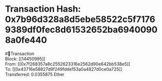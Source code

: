 
Transaction Hash: 0x7b96d328a8d5ebe58522c5f71769389df0fec8d61532652ba69400908a0fe440
====================================================================================
  
#💸Transaction  
Block: [[14450995]]  
From: [[0x7f268357a8c2552623316e2562d90e642bb538e5]]  
To: [[0x43716e58827d9f249fdde153a0a4827d0ce0a725]]  
Transferred: 0.0355875 Ether